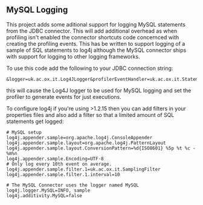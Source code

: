 MySQL Logging
-------------

This project adds some aditional support for logging MySQL statements from the JDBC connector.
This will add additional overhead as when profiling isn't enabled the connector shortcuts code concernced with creating the profiling events.
This has be written to support logging of a sample of SQL statements to log4j although the MySQL connector ships with support for logging to other logging frameworks.

To use this code add the following to your JDBC connection string:

    &logger=uk.ac.ox.it.Log4JLogger&profilerEventHandler=uk.ac.ox.it.StatementLogging&profileSQL=true

this will cause the Log4J logger to be used for MySQL logging and set the profiler to generate events for just executions.

To configure log4j if you're using >1.2.15 then you can add filters in your properties files and also add a filter so that a limited amount of SQL statements get logged:

    # MySQL setup
    log4j.appender.sample=org.apache.log4j.ConsoleAppender
    log4j.appender.sample.layout=org.apache.log4j.PatternLayout
    log4j.appender.sample.layout.ConversionPattern=%d{ISO8601} %5p %t %c - %m%n
    log4j.appender.sample.Encoding=UTF-8
    # Only log every 10th event on average.
    log4j.appender.sample.filter.1=uk.ac.ox.it.SamplingFilter
    log4j.appender.sample.filter.1.interval=10
    
    # The MySQL Connector uses the logger named MySQL
    log4j.logger.MySQL=INFO, sample
    log4j.additivity.MySQL=false


